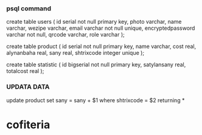 ### psql command
create table users (
    id serial not null primary key,
	photo varchar,
	name varchar,
	wezipe varchar,
	email varchar not null unique,
	encryptedpassword varchar not null,
	qrcode varchar,
	role  varchar
);

create table product (
	id serial not null primary key,
	name varchar,
	cost real,
	alynanbaha real,
	sany real,
	shtrixcode integer unique
);

create table statistic (
	id bigserial not null primary key,
	satylansany real,
	totalcost real
);

### UPDATA DATA
update  product set sany = sany + $1 where shtrixcode = $2 returning *
# cofiteria
